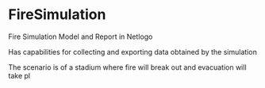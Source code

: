 # FireSimulation

Fire Simulation Model and Report in Netlogo

Has capabilities for collecting and exporting data obtained by the simulation

The scenario is of a stadium where fire will break out and evacuation will take pl

